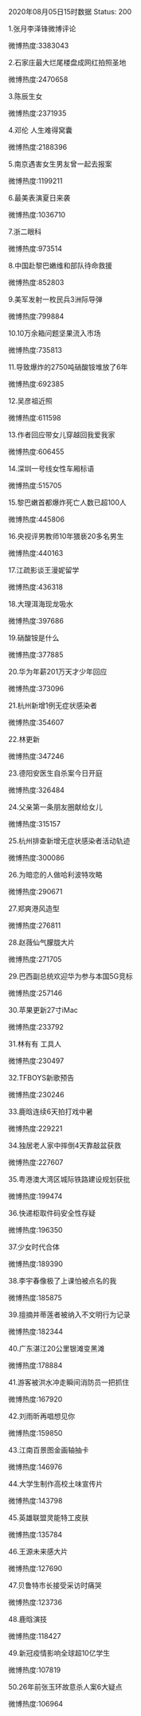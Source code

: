 2020年08月05日15时数据
Status: 200

1.张月李泽锋微博评论

微博热度:3383043

2.石家庄最大烂尾楼盘成网红拍照圣地

微博热度:2470658

3.陈辰生女

微博热度:2371935

4.邓伦 人生难得窝囊

微博热度:2188396

5.南京遇害女生男友曾一起去报案

微博热度:1199211

6.最美表演夏日来袭

微博热度:1036710

7.浙二眼科

微博热度:973514

8.中国赴黎巴嫩维和部队待命救援

微博热度:852803

9.美军发射一枚民兵3洲际导弹

微博热度:799884

10.10万余箱问题坚果流入市场

微博热度:735813

11.导致爆炸的2750吨硝酸铵堆放了6年

微博热度:692385

12.吴彦祖近照

微博热度:611598

13.作者回应带女儿穿越回我爱我家

微博热度:606455

14.深圳一号线女性车厢标语

微博热度:515705

15.黎巴嫩首都爆炸死亡人数已超100人

微博热度:445806

16.央视评男教师10年猥亵20多名男生

微博热度:440163

17.江疏影谈王漫妮留学

微博热度:436318

18.大理洱海现龙吸水

微博热度:397686

19.硝酸铵是什么

微博热度:377885

20.华为年薪201万天才少年回应

微博热度:373096

21.杭州新增1例无症状感染者

微博热度:354607

22.林更新

微博热度:347246

23.德阳安医生自杀案今日开庭

微博热度:326484

24.父亲第一条朋友圈献给女儿

微博热度:315157

25.杭州排查新增无症状感染者活动轨迹

微博热度:300086

26.为暗恋的人做哈利波特攻略

微博热度:290671

27.郑爽港风造型

微博热度:276811

28.赵薇仙气朦胧大片

微博热度:271705

29.巴西副总统欢迎华为参与本国5G竞标

微博热度:257146

30.苹果更新27寸iMac

微博热度:233792

31.林有有 工具人

微博热度:230497

32.TFBOYS新歌预告

微博热度:230246

33.鹿晗连续6天拍打戏中暑

微博热度:229221

34.独居老人家中摔倒4天靠敲盆获救

微博热度:227607

35.粤港澳大湾区城际铁路建设规划获批

微博热度:199474

36.快递柜取件码安全性存疑

微博热度:196350

37.少女时代合体

微博热度:189390

38.李宇春像极了上课怕被点名的我

微博热度:185875

39.擅摘并蒂莲者被纳入不文明行为记录

微博热度:182344

40.广东湛江20公里银滩变黑滩

微博热度:178884

41.游客被洪水冲走瞬间消防员一把抓住

微博热度:167920

42.刘雨昕再唱想见你

微博热度:159850

43.江南百景图金画轴抽卡

微博热度:146976

44.大学生制作高校土味宣传片

微博热度:143798

45.英雄联盟灵能特工皮肤

微博热度:135784

46.王源未来感大片

微博热度:127690

47.贝鲁特市长接受采访时痛哭

微博热度:123736

48.鹿晗演技

微博热度:118427

49.新冠疫情影响全球超10亿学生

微博热度:107819

50.26年前张玉环故意杀人案6大疑点

微博热度:106964

